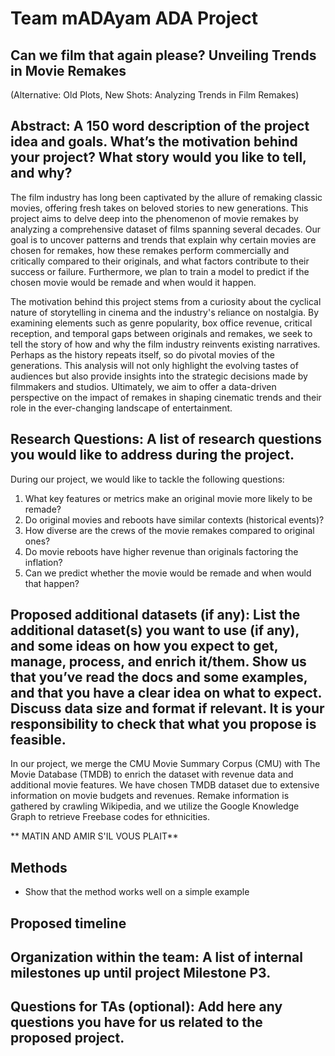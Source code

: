 # Team mADAyam ADA Project

## Can we film that again please? Unveiling Trends in Movie Remakes
(Alternative: Old Plots, New Shots: Analyzing Trends in Film Remakes)
## Abstract: A 150 word description of the project idea and goals. What’s the motivation behind your project? What story would you like to tell, and why?
The film industry has long been captivated by the allure of remaking classic movies, offering fresh takes on beloved stories to new generations. This project aims to delve deep into the phenomenon of movie remakes by analyzing a comprehensive dataset of films spanning several decades. Our goal is to uncover patterns and trends that explain why certain movies are chosen for remakes, how these remakes perform commercially and critically compared to their originals, and what factors contribute to their success or failure. Furthermore, we plan to train a model to predict if the chosen movie would be remade and when would it happen.

The motivation behind this project stems from a curiosity about the cyclical nature of storytelling in cinema and the industry's reliance on nostalgia. By examining elements such as genre popularity, box office revenue, critical reception, and temporal gaps between originals and remakes, we seek to tell the story of how and why the film industry reinvents existing narratives. Perhaps as the history repeats itself, so do pivotal movies of the generations. This analysis will not only highlight the evolving tastes of audiences but also provide insights into the strategic decisions made by filmmakers and studios. Ultimately, we aim to offer a data-driven perspective on the impact of remakes in shaping cinematic trends and their role in the ever-changing landscape of entertainment.

## Research Questions: A list of research questions you would like to address during the project.
During our project, we would like to tackle the following questions: 
1. What key features or metrics make an original movie more likely to be remade?
2. Do original movies and reboots have similar contexts (historical events)?
3. How diverse are the crews of the movie remakes compared to original ones?
4. Do movie reboots have higher revenue than originals factoring the inflation?
5. Can we predict whether the movie would be remade and when would that happen?

## Proposed additional datasets (if any): List the additional dataset(s) you want to use (if any), and some ideas on how you expect to get, manage, process, and enrich it/them. Show us that you’ve read the docs and some examples, and that you have a clear idea on what to expect. Discuss data size and format if relevant. It is your responsibility to check that what you propose is feasible.

In our project, we merge the CMU Movie Summary Corpus (CMU) with The Movie Database (TMDB) to enrich the dataset with revenue data and additional movie features. We have chosen TMDB dataset due to extensive information on movie budgets and revenues. Remake information is gathered by crawling Wikipedia, and we utilize the Google Knowledge Graph to retrieve Freebase codes for ethnicities. 

** MATIN AND AMIR S'IL VOUS PLAIT**

## Methods
- Show that the method works well on a simple example

## Proposed timeline
## Organization within the team: A list of internal milestones up until project Milestone P3.
## Questions for TAs (optional): Add here any questions you have for us related to the proposed project.